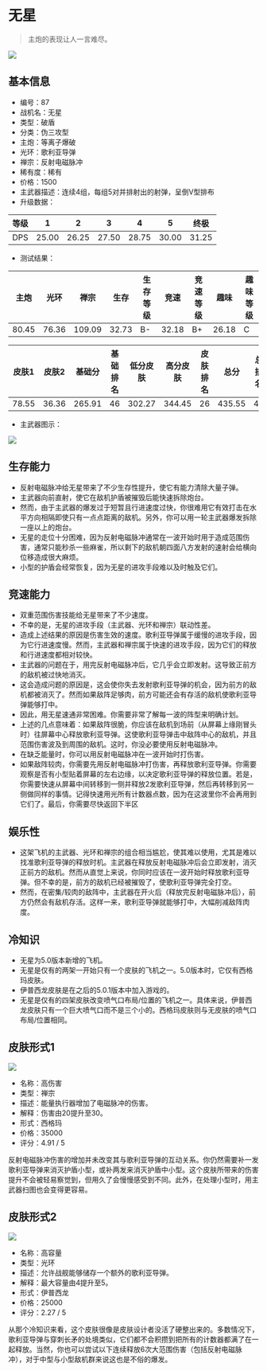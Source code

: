 # 无星

> 主炮的表现让人一言难尽。

<img src="/ships/ship_87.png" style={{zoom:1}}/>

## 基本信息

- 编号：87
- 战机名：无星
- 类型：破盾
- 分类：伪三攻型
- 主炮：等离子爆破
- 光环：歌利亚导弹
- 禅宗：反射电磁脉冲
- 稀有度：稀有
- 价格：1500
- 主武器描述：连续4组，每组5对并排射出的射弹，呈倒V型排布
- 升级数据：

| 等级 | 1 | 2 | 3 | 4 | 5 | 终极 |
|--|--|--|--|--|--|--|
| DPS | 25.00 | 26.25 | 27.50 | 28.75 | 30.00 | 31.25 |

- 测试结果：

| 主炮 | 光环 | 禅宗 | 生存 | 生存等级 | 竞速 | 竞速等级 | 趣味 | 趣味等级 |
|--|--|--|--|--|--|--|--|--|
| 80.45 | 76.36 | 109.09 | 32.73 | B- | 32.18 | B+ | 26.18 | C |

| 皮肤1 | 皮肤2 | 基础分 | 基础排名 | 低分皮肤 | 高分皮肤 | 皮肤排名 | 总分 | 总排名 |
|--|--|--|--|--|--|--|--|--|
| 78.55 | 36.36 | 265.91 | 46 | 302.27 | 344.45 | 26 | 435.55 | 40 |

- 主武器图示：

<img src="/illustration/main_87.gif" style={{zoom:1}}/>

## 生存能力

- 反射电磁脉冲给无星带来了不少生存性提升，使它有能力清除大量子弹。
- 主武器向前直射，使它在敌机护盾被摧毁后能快速拆除炮台。
- 然而，由于主武器的爆发过于短暂且行进速度过快，你很难用它有效打击在水平方向相隔即使只有一点点距离的敌机。另外，你可以用一轮主武器爆发拆除一座以上的炮台。
- 无星的走位十分困难，因为反射电磁脉冲通常在一波开始时用于造成范围伤害，通常只能秒杀一些麻雀，所以剩下的敌机朝四面八方发射的速射会给横向位移造成很大麻烦。
- 小型的护盾会经常恢复，因为无星的进攻手段难以及时触及它们。

## 竞速能力

- 双重范围伤害技能给无星带来了不少速度。
- 不幸的是，无星的进攻手段（主武器、光环和禅宗）联动性差。
- 造成上述结果的原因是伤害生效的速度。歌利亚导弹属于缓慢的进攻手段，因为它行进速度慢。然而，主武器和禅宗属于快速的进攻手段，因为它们的释放和行进速度都相对较快。
- 主武器的问题在于，用完反射电磁脉冲后，它几乎会立即发射。这导致正前方的敌机被过快地消灭。
- 这会造成问题的原因是，这会使你失去发射歌利亚导弹的机会，因为前方的敌机都被消灭了。然而如果敌阵足够肉，前方可能还会有存活的敌机使歌利亚导弹能够打中。
- 因此，用无星速通非常困难。你需要非常了解每一波的阵型来明确计划。
- 上述的几点意味着：如果敌阵很脆，你应该在敌机到场前（从屏幕上缘刚冒头时）往屏幕中心释放歌利亚导弹。这使歌利亚导弹击中敌阵中心的敌机，并且范围伤害波及到周围的敌机。这时，你没必要使用反射电磁脉冲。
- 在缺乏能量时，你可以用反射电磁脉冲在一波开始时打伤害。
- 如果敌阵较肉，你需要先用反射电磁脉冲打伤害，再释放歌利亚导弹。你需要观察是否有小型贴着屏幕的左右边缘，以决定歌利亚导弹的释放位置。若是，你需要快速从屏幕中间转移到一侧并释放2发歌利亚导弹，然后再转移到另一侧做同样的事情。记得快速用光所有计数器点数，因为在这波里你不会再用到它们了。最后，你需要尽快返回下半区

## 娱乐性

- 这架飞机的主武器、光环和禅宗的组合相当尴尬，使其难以使用，尤其是难以找准歌利亚导弹的释放时机。主武器在释放反射电磁脉冲后会立即发射，消灭正前方的敌机。然而从直觉上来说，你同时应该在一波开始时释放歌利亚导弹。但不幸的是，前方的敌机已经被摧毁了，使歌利亚导弹完全打空。
- 然而，在密集/较肉的敌阵中，主武器在开火后（释放完反射电磁脉冲后），前方仍然会有敌机存活。这样一来，歌利亚导弹就能够打中，大幅削减敌阵肉度。

## 冷知识

- 无星为5.0版本新增的飞机。
- 无星是仅有的两架一开始只有一个皮肤的飞机之一。5.0版本时，它仅有西格玛皮肤。
- 伊普西龙皮肤是在之后的5.0.1版本中加入游戏的。
- 无星是仅有的四架皮肤改变喷气口布局/位置的飞机之一。具体来说，伊普西龙皮肤只有一个巨大喷气口而不是三个小的。西格玛皮肤则与无皮肤的喷气口布局/位置相同。

## 皮肤形式1

<img src="/ships/ship_87_apex_1.png" style={{zoom:1}}/>

- 名称：高伤害
- 类型：禅宗
- 描述：能量执行器增加了电磁脉冲的伤害。
- 解释：伤害由20提升至30。
- 形式：西格玛
- 价格：35000
- 评分：4.91 / 5

反射电磁脉冲伤害的增加并未改变其与歌利亚导弹的互动关系。你仍然需要补一发歌利亚导弹来消灭护盾小型，或补两发来消灭护盾中小型。这个皮肤所带来的伤害提升不会被轻易察觉到，但用久了会慢慢感受到不同。此外，在处理小型时，用主武器扫图也会变得更容易。

## 皮肤形式2

<img src="/ships/ship_87_apex_2.png" style={{zoom:1}}/>

- 名称：高容量
- 类型：光环
- 描述：允许战舰能够储存一个额外的歌利亚导弹。
- 解释：最大容量由4提升至5。
- 形式：伊普西龙
- 价格：25000
- 评分：2.27 / 5

从那个冷知识来看，这个皮肤很像是皮肤设计者没活了硬整出来的。多数情况下，歌利亚导弹与穿刺长矛的处境类似，它们都不会积攒到把所有的计数器都满了在一起释放。当然，你也可以尝试以下连续释放6次大范围伤害（包括反射电磁脉冲），对于中型与小型敌机群来说这也是不俗的爆发。
